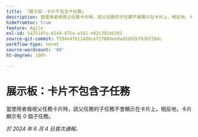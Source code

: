 ```yaml
---
title: 「展示板：卡片不包含子任務」
description: 當使用者檢視父任務卡片時，該父任務的子任務不會顯示在卡片上。相反地，卡片顯示有 0 個子任務。
hidefromtoc: true
feature: Agile
exl-id: 542514fa-6144-475a-a541-e02c392eb302
source-git-commit: f594e4f6114d0cef27088ee0ad2d92b793bf2bdc
workflow-type: tm+mt
source-wordcount: '88'
ht-degree: 100%

---
```


# 展示板：卡片不包含子任務

<!--
>[!NOTE]
>
>This issue was fixed on April 4, 2024.-->

當使用者檢視父任務卡片時，該父任務的子任務不會顯示在卡片上。相反地，卡片顯示有 0 個子任務。

_於 2024 年 6 月 4 日首次通報。_
